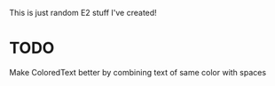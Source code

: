 This is just random E2 stuff I've created!


# TODO
  
  Make ColoredText better by combining text of same color with spaces
